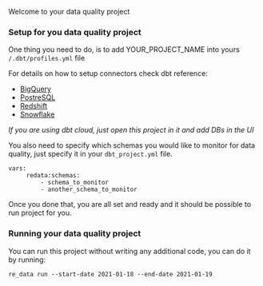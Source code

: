 Welcome to your data quality project

### Setup for you data quality project

One thing you need to do, is to add YOUR_PROJECT_NAME into yours `/.dbt/profiles.yml` file

For details on how to setup connectors check dbt reference:
 - [BigQuery](https://docs.getdbt.com/reference/warehouse-profiles/bigquery-profile)
 - [PostreSQL](https://docs.getdbt.com/reference/warehouse-profiles/postgres-profile)
 - [Redshift](https://docs.getdbt.com/reference/warehouse-profiles/redshift-profile)
 - [Snowflake](https://docs.getdbt.com/reference/warehouse-profiles/snowflake-profile)

*If you are using dbt cloud, just open this project in it and add DBs in the UI*

You also need to specify which schemas you would like to monitor for data quality, just specify it in your `dbt_project.yml` file. 

```
vars:
     redata:schemas:
         - schema_to_monitor
         - another_schema_to_monitor
```

Once you done that, you are all set and ready and it should be possible to run project for you.

### Running your data quality project

You can run this project without writing any additional code, you can do it by running:

```
re_data run --start-date 2021-01-18 --end-date 2021-01-19
```



